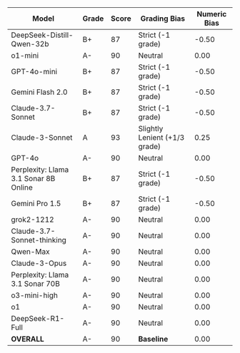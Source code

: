 | Model | Grade | Score | Grading Bias | Numeric Bias |
|------|-------|-------|-------------|-------------|
| DeepSeek-Distill-Qwen-32b | B+ | 87 | Strict (-1 grade) | -0.50 |
| o1-mini | A- | 90 | Neutral | 0.00 |
| GPT-4o-mini | B+ | 87 | Strict (-1 grade) | -0.50 |
| Gemini Flash 2.0 | B+ | 87 | Strict (-1 grade) | -0.50 |
| Claude-3.7-Sonnet | B+ | 87 | Strict (-1 grade) | -0.50 |
| Claude-3-Sonnet | A | 93 | Slightly Lenient (+1/3 grade) | 0.25 |
| GPT-4o | A- | 90 | Neutral | 0.00 |
| Perplexity: Llama 3.1 Sonar 8B Online | B+ | 87 | Strict (-1 grade) | -0.50 |
| Gemini Pro 1.5 | B+ | 87 | Strict (-1 grade) | -0.50 |
| grok2-1212 | A- | 90 | Neutral | 0.00 |
| Claude-3.7-Sonnet-thinking | A- | 90 | Neutral | 0.00 |
| Qwen-Max | A- | 90 | Neutral | 0.00 |
| Claude-3-Opus | A- | 90 | Neutral | 0.00 |
| Perplexity: Llama 3.1 Sonar 70B | A- | 90 | Neutral | 0.00 |
| o3-mini-high | A- | 90 | Neutral | 0.00 |
| o1 | A- | 90 | Neutral | 0.00 |
| DeepSeek-R1-Full | A- | 90 | Neutral | 0.00 |
| **OVERALL** | A- | 90 | **Baseline** | 0.00 |